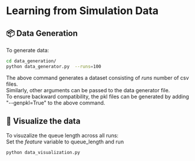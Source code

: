 # Learning from Simulation Data   



## 📦 Data Generation    

To generate data:    

```bash
cd data_generation/   
python data_generator.py  --runs=100   
```

The above command generates a dataset consisting of $runs$ number of csv files.   
Similarly, other arguments can be passed to the data generator file.   
To ensure backward compatibility, the pkl files can be generated by adding    
"--genpkl=True" to the above command.   

## 🚀 Visualize the data    

To visuzalize the queue length across all runs:   
Set the $feature$ variable to queue_length and run    

```bash 
python data_visualization.py    
```

